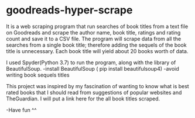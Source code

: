 # goodreads-hyper-scrape
It is a web scraping program that run searches of book titles from a text file on Goodreads and scrape the author name, book title, ratings and rating count and save it to a CSV file.
The program will scrape data from all the searches from a single book title; therefore adding the sequels of the book title is unnecessary.
Each book title will yield about 20 books worth of data.

I used Spyder(Python 3.7) to run the program, along with the library of BeautifulSoup.
-install BeautifulSoup ( pip install beautifulsoup4)
-avoid writing book sequels titles

This project was inspired by my fascination of wanting to know what is best rated books that I should read from suggestions of popular websites and TheGuardian.
I will put a link here for the all book titles scraped.

-Have fun ^^
